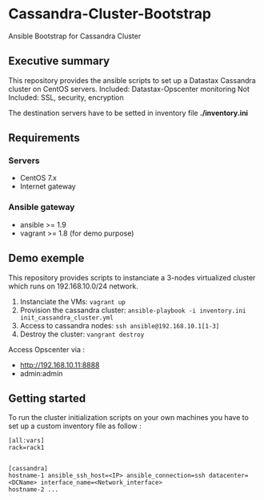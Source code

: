 # Cassandra-Cluster-Bootstrap
Ansible Bootstrap for Cassandra Cluster

## Executive summary

This repository provides the ansible scripts to set up a Datastax Cassandra cluster on CentOS servers.
Included: Datastax-Opscenter monitoring
Not Included: SSL, security, encryption

The destination servers have to be setted in inventory file **./inventory.ini**

## Requirements

### Servers
* CentOS 7.x
* Internet gateway

### Ansible gateway
* ansible >= 1.9
* vagrant >= 1.8 (for demo purpose)

## Demo exemple

This repository provides scripts to instanciate a 3-nodes virtualized cluster which runs on 192.168.10.0/24 network.

1. Instanciate the VMs: `vagrant up`
2. Provision the cassandra cluster: `ansible-playbook -i inventory.ini init_cassandra_cluster.yml`
3. Access to cassandra nodes: `ssh ansible@192.168.10.1[1-3]`
3. Destroy the cluster: `vangrant destroy`

Access Opscenter via :
* http://192.168.10.11:8888
* admin:admin

## Getting started

To run the cluster initialization scripts on your own machines you have to set up a custom inventory file as follow :

```
[all:vars]
rack=rack1


[cassandra]
hostname-1 ansible_ssh_host=<IP> ansible_connection=ssh datacenter=<DCName> interface_name=<Network_interface>
hostname-2 ...
 ```